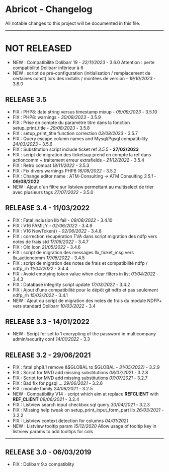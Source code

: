 # Abricot - Changelog
All notable changes to this project will be documented in this file.
___

# NOT RELEASED

- NEW : Compatibilité Dolibarr 19 - *22/11/2023* - 3.6.0
  Attention : perte compatibilité Dolibarr inférieur à 6
- NEW : script de pré-configuration (initialisation / remplacement de certaines const) lors des installs / montées de version - *19/10/2023* - 3.6.0


## RELEASE 3.5
- FIX : PHP8: date string versus timestamp mixup - *05/09/2023* - 3.5.10
- FIX : PHP8: warnings - *30/08/2023* - 3.5.9
- FIX : Prise en compte du paramètre titre dans la fonction setup_print_title - *29/08/2023* - 3.5.8
- FIX : setup_print_title function correction *03/08/2023* - 3.5.7
- FIX : Query escape column names and Mysql/Pgsql compatibility *24/03/2023* - 3.5.6
- FIX : Substitution script include ticket ref *3.5.5* - **27/02/2023**
- FIX : script de migration des ticketsup prend en compte la ref dans actioncomm  + traitement erreur extrafields - *21/12/2022* - 3.5.4  
- FIX : Retro compat *18/11/2022* - 3.5.3
- FIX : Fix divers warnings PHP8 *16/08/2022* - 3.5.2
- FIX : Change editor name : ATM-Consulting -> ATM Consulting *3.5.1* - **09/08/2022**
- NEW : Ajout d'un filtre sur listview permettant au multiselect de trier avec plusieurs tags *27/07/2022* - 3.5.0


## RELEASE 3.4 - 11/03/2022
- FIX : Fatal inclusion lib fail - *09/08/2022* - 3.4.10
- FIX : V16 FAMILY  - *02/06/2022* - 3.4.9
- FIX : V16 NewToken() - *02/06/2022* - 3.4.8
- FIX : correction récupération TVA dans script migration des ndfp vers notes de frais std *17/05/2022* - 3.4.7
- FIX : Old Icon *21/05/2022* - 3.4.6
- FIX : script de migration des messages llx_ticket_msg vers llx_actioncomm *17/05/2022* - 3.4.5
- FIX : script de migration des notes de frais et compatibilité ndfp / ndfp_rh  *11/04/2022* - 3.4.4
- FIX : Avoid emptying token value when clear filters in list *01/04/2022* - 3.4.3
- FIX : Database integrity script update  *17/03/2022* - 3.4.2
- FIX : Ajout d'une compatibilité pour le dépôt git ndfp et pas seulement ndfp_rh  *15/03/2022* - 3.4.1
- NEW : Ajout du script de migration des notes de frais du module NDFP+ vers standard Dolibarr  *10/03/2022* - 3.4

## RELEASE 3.3 - 14/01/2022

- NEW : Script for set to 1 encrypting of the password in multicompany admin/security conf  *14/01/2022* - 3.3

## RELEASE 3.2 - 29/06/2021
- FIX : fatal php8.1 remove &$GLOBAL to $GLOBAL - *31/05/2022)* - 3.2.9  
- FIX : Script for MVD add missing substitutions  *08/07/2021* - 3.2.8
- FIX : Script for MVD add missing substitutions  *07/07/2021* - 3.2.7
- FIX : Bad fix for pgsql ... *29/06/2021* - 3.2.6
- FIX : module family *24/06/2021* - 3.2.5
- NEW : Compatibility V14 - script which aim at replace __REFCLIENT__ with __REF_CLIENT__ *09/06/2021* - 3.2.4
- FIX : Listview search input checkbox sql query *30/04/2021* - 3.2.3
- FIX : Missing help tweak on setup_print_input_form_part lib *26/03/2021* - 3.2.2
- FIX : Listview context detection for columns *04/01/2021*
- NEW : Listview tooltip param  *15/12/2020*
  Allow usage of tooltip key in listview params to add tooltips for cols

___
## RELEASE 3.0 - 06/03/2019

- FIX : Dolibarr 9.x compatiblity
